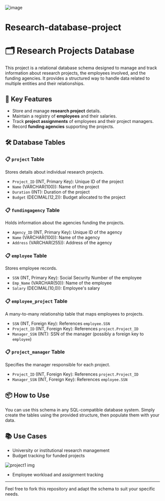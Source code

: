 ![image](https://github.com/user-attachments/assets/db8e72cb-0b62-4ab3-b27f-0d2477ba1500)






# Research-database-project
# 🗂️ Research Projects Database

This project is a relational database schema designed to manage and track information about research projects, the employees involved, and the funding agencies. It provides a structured way to handle data related to multiple entities and their relationships.

## 📌 Key Features

- Store and manage **research project** details.
- Maintain a registry of **employees** and their salaries.
- Track **project assignments** of employees and their project managers.
- Record **funding agencies** supporting the projects.

## 🛠️ Database Tables

### 📋 `project` Table
Stores details about individual research projects.
- `Project_ID` (INT, Primary Key): Unique ID of the project
- `Name` (VARCHAR(100)): Name of the project
- `Duration` (INT): Duration of the project
- `Budget` (DECIMAL(12,2)): Budget allocated to the project

### 📋 `fundingagency` Table
Holds information about the agencies funding the projects.
- `Agency_ID` (INT, Primary Key): Unique ID of the agency
- `Name` (VARCHAR(100)): Name of the agency
- `Address` (VARCHAR(255)): Address of the agency

### 📋 `employee` Table
Stores employee records.
- `SSN` (INT, Primary Key): Social Security Number of the employee
- `Emp_Name` (VARCHAR(50)): Name of the employee
- `Salary` (DECIMAL(10,0)): Employee's salary

### 📋 `employee_project` Table
A many-to-many relationship table that maps employees to projects.
- `SSN` (INT, Foreign Key): References `employee.SSN`
- `Project_ID` (INT, Foreign Key): References `project.Project_ID`
- `Manager_SSN` (INT): SSN of the manager (possibly a foreign key to `employee`)

### 📋 `project_manager` Table
Specifies the manager responsible for each project.
- `Project_ID` (INT, Foreign Key): References `project.Project_ID`
- `Manager_SSN` (INT, Foreign Key): References `employee.SSN`

## 📦 How to Use

You can use this schema in any SQL-compatible database system. Simply create the tables using the provided structure, then populate them with your data.

## 📚 Use Cases

- University or institutional research management
- Budget tracking for funded projects


![project1 img](https://github.com/user-attachments/assets/17bfdf36-7416-40ff-b425-c6c893691b0f)


- Employee workload and assignment tracking

---

Feel free to fork this repository and adapt the schema to suit your specific needs.
